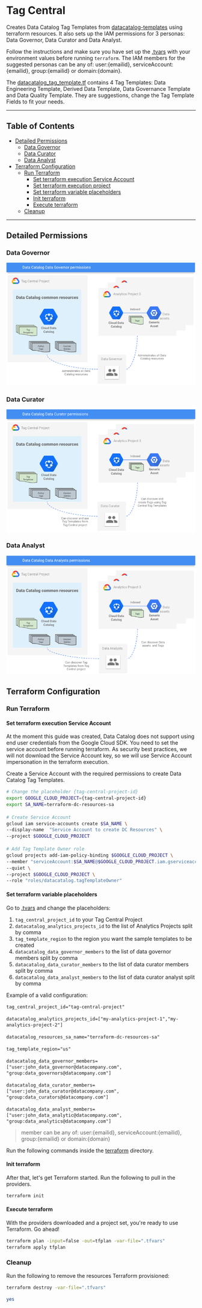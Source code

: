 # Tag Central

Creates Data Catalog Tag Templates from [datacatalog-templates](https://github.com/GoogleCloudPlatform/datacatalog-templates) using terraform resources. It also sets up the IAM permissions for 3 personas: Data Governor, Data Curator and Data Analyst.

Follow the instructions and make sure you have set up the [.tvars](terraform/.tfvars) with your environment values before running `terraform`. The IAM members for the suggested personas can be any of: user:{emailid}, serviceAccount:{emailid}, group:{emailid} or domain:{domain}.

The [datacatalog_tag_template.tf](terraform/datacatalog_tag_template/main.tf) contains 4 Tag Templates: Data Engineering Template, Derived Data Template, Data Governance Template and Data Quality Template. They are suggestions, change the Tag Template Fields to fit your needs.

-----

<!--
  ⚠️ DO NOT UPDATE THE TABLE OF CONTENTS MANUALLY ️️⚠️
  run `npx markdown-toc -i README.md`.

  Please stick to 80-character line wraps as much as you can.
-->

## Table of Contents

<!-- toc -->

- [Detailed Permissions](#detailed-permissions)
  * [Data Governor](#data-governor)
  * [Data Curator](#data-curator)
  * [Data Analyst](#data-analyst)
- [Terraform Configuration](#terraform-configuration)
  * [Run Terraform](#run-terraform)
    + [Set terraform execution Service Account](#set-terraform-execution-service-account)
    + [Set terraform execution project](#set-terraform-execution-project)
    + [Set terraform variable placeholders](#set-terraform-variable-placeholders)
    + [Init terraform](#init-terraform)
    + [Execute terraform](#execute-terraform)
  * [Cleanup](#cleanup)

<!-- tocstop -->

-----

## Detailed Permissions

### Data Governor 
![N|Solid](docs/data-govenor-persona.png "data-govenor-persona") 

### Data Curator 
![N|Solid](docs/data-curator-persona.png "data-curator-persona") 

### Data Analyst
![N|Solid](docs/data-analyst-persona.png "data-analyst-persona") 

## Terraform Configuration

### Run Terraform

#### Set terraform execution Service Account
At the moment this guide was created, Data Catalog does not
support using end user credentials from the Google Cloud SDK. You need to set the service account before running terraform. As security best practices, we will not download the Service Account key, so we  will use Service Account impersonation in the terraform execution.

Create a Service Account with the required permissions to create Data Catalog Tag Templates.
```bash
# Change the placeholder {tag-central-project-id}
export GOOGLE_CLOUD_PROJECT={tag-central-project-id}
export SA_NAME=terraform-dc-resources-sa

# Create Service Account
gcloud iam service-accounts create $SA_NAME \
--display-name  "Service Account to create DC Resources" \
--project $GOOGLE_CLOUD_PROJECT 

# Add Tag Template Owner role
gcloud projects add-iam-policy-binding $GOOGLE_CLOUD_PROJECT \
--member "serviceAccount:$SA_NAME@$GOOGLE_CLOUD_PROJECT.iam.gserviceaccount.com" \
--quiet \
--project $GOOGLE_CLOUD_PROJECT \
--role "roles/datacatalog.tagTemplateOwner"
```

#### Set terraform variable placeholders

Go to [.tvars](terraform/.tfvars) and change the placeholders:

1. `tag_central_project_id` to your Tag Central Project
1. `datacatalog_analytics_projects_id` to the list of Analytics Projects split by comma
1. `tag_template_region` to the region you want the sample templates to be created
1. `datacatalog_data_governor_members` to the list of data governor members split by comma
1. `datacatalog_data_curator_members` to the list of data curator members split by comma
1. `datacatalog_data_analyst_members` to the list of data curator analyst split by comma

Example of a valid configuration:
```text
tag_central_project_id="tag-central-project"

datacatalog_analytics_projects_id=["my-analytics-project-1","my-analytics-project-2"]

datacatalog_resources_sa_name="terraform-dc-resources-sa"

tag_template_region="us"

datacatalog_data_governor_members=["user:john_data_governor@datacompany.com", "group:data_governors@datacompany.com"]

datacatalog_data_curator_members=["user:john_data_curator@datacompany.com", "group:data_curators@datacompany.com"]

datacatalog_data_analyst_members=["user:john_data_analytic@datacompany.com", "group:data_analytics@datacompany.com"]
```

> member can be any of: user:{emailid}, serviceAccount:{emailid}, group:{emailid} or domain:{domain}  

Run the following commands inside the [terraform](terraform) directory.

#### Init terraform
After that, let's get Terraform started. Run the following to pull in the providers.

```bash
terraform init
```

#### Execute terraform
With the providers downloaded and a project set, you're ready to use Terraform. Go ahead!

```bash
terraform plan -input=false -out=tfplan -var-file=".tfvars" 
terraform apply tfplan
```

### Cleanup

Run the following to remove the resources Terraform provisioned:

```bash
terraform destroy -var-file=".tfvars"
```
```bash
yes
```

